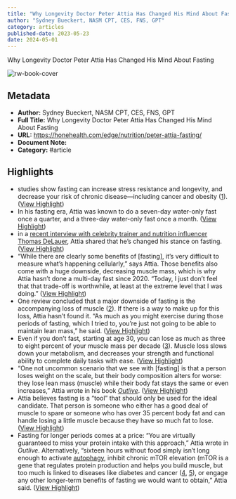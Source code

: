 ```yaml
---
title: "Why Longevity Doctor Peter Attia Has Changed His Mind About Fasting"
author: "Sydney Bueckert, NASM CPT, CES, FNS, GPT"
category: articles
published-date: 2023-05-23
date: 2024-05-01
---
```

Why Longevity Doctor Peter Attia Has Changed His Mind About Fasting

![rw-book-cover](https://honehealth.com/wp-content/uploads/2022/01/cropped-favicon-192x192.png)

## Metadata
- **Author:** Sydney Bueckert, NASM CPT, CES, FNS, GPT
- **Full Title:** Why Longevity Doctor Peter Attia Has Changed His Mind About Fasting
- **URL:** https://honehealth.com/edge/nutrition/peter-attia-fasting/
- **Document Note:** 
- **Category:** #article

## Highlights
- studies show fasting can increase stress resistance and longevity, and decrease your risk of chronic disease—including cancer and obesity ([1](https://www.nejm.org/doi/full/10.1056/nejmra1905136)). ([View Highlight](https://read.readwise.io/read/01hkwf31mprvv6yh90wybhpzbz))
- In his fasting era, Attia was known to do a seven-day water-only fast once a quarter, and a three-day water-only fast once a month. ([View Highlight](https://read.readwise.io/read/01hkwf40w4a9qztsc3ay0qrxxg))
- in a [recent interview with celebrity trainer and nutrition influencer Thomas DeLauer](https://www.youtube.com/watch?v=Tb6gMegtLcg), Attia shared that he’s changed his stance on fasting. ([View Highlight](https://read.readwise.io/read/01hkwf4bh9fq4jw83hbvwsssbz))
- “While there are clearly some benefits of [fasting], it’s very difficult to measure what’s happening cellularly,” says Attia. Those benefits also come with a huge downside, decreasing muscle mass, which is why Attia hasn’t done a multi-day fast since 2020. “Today, I just don’t feel that that trade-off is worthwhile, at least at the extreme level that I was doing.” ([View Highlight](https://read.readwise.io/read/01hkwfhgfahp9vcj88885zg2zw))
- One review concluded that a major downside of fasting is the accompanying loss of muscle ([2](https://www.ncbi.nlm.nih.gov/pmc/articles/PMC6834432/)). If there is a way to make up for this loss, Attia hasn’t found it. “As much as you might exercise during those periods of fasting, which I tried to, you’re just not going to be able to maintain lean mass,” he said. ([View Highlight](https://read.readwise.io/read/01hkwfjm62t8h3r2rr9nd4xmay))
- Even if you don’t fast, starting at age 30, you can lose as much as three to eight percent of your muscle mass per decade ([3](https://www.ncbi.nlm.nih.gov/pmc/articles/PMC2804956/)). Muscle loss slows down your metabolism, and decreases your strength and functional ability to complete daily tasks with ease. ([View Highlight](https://read.readwise.io/read/01hkwfkgwghy8sswxkcwmekyas))
- “One not uncommon scenario that we see with [fasting] is that a person loses weight on the scale, but their body composition alters for worse: they lose lean mass (muscle) while their body fat stays the same or even increases,” Attia wrote in his book [*Outlive*](https://honehealth.com/edge/health/peter-attia-book-outlive-pillars-of-health/). ([View Highlight](https://read.readwise.io/read/01hkwfmedzmph2sh7gh42rtjq6))
- Attia believes fasting is a “tool” that should only be used for the ideal candidate. That person is someone who either has a good deal of muscle to spare or someone who has over 35 percent body fat and can handle losing a little muscle because they have so much fat to lose. ([View Highlight](https://read.readwise.io/read/01hkwfng3gr3y62665817n8bjz))
- Fasting for longer periods comes at a price: “You are virtually guaranteed to miss your protein intake with this approach,” Attia wrote in *Outlive*. Alternatively, “sixteen hours without food simply isn’t long enough to activate [autophagy](https://honehealth.com/edge/health/what-is-autophagy-fasting/), inhibit chronic mTOR elevation (mTOR is a gene that regulates protein production and helps you build muscle, but too much is linked to diseases like diabetes and cancer ([4](https://www.frontiersin.org/articles/10.3389/fendo.2018.00621/full), [5](https://cellandbioscience.biomedcentral.com/articles/10.1186/s13578-020-00396-1)), or engage any other longer-term benefits of fasting we would want to obtain,” Attia said. ([View Highlight](https://read.readwise.io/read/01hkwftv2wyhhn0x5tkbepvess))
